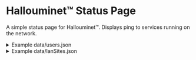 # Hallouminet™ Status Page

A simple status page for Hallouminet™. 
Displays ping to services running on the network.

<details>
<summary>Example data/users.json</summary>

```json
{
    "user@example.com": {
        "validSites": [
            "https://example.com/",
            "https:/another.example.com/"
        ],
        "validServices": ["exampleService", "anotherService"]
    }
},
```

</details>

<details>
<summary>Example data/lanSites.json</summary>

```json
{
    "firstService": {
        "ip": "10.0.0.1",
        "status": false
    },
    "apache": {
        "ip": "10.0.0.2",
        "status": false
    },
}
```

</details>